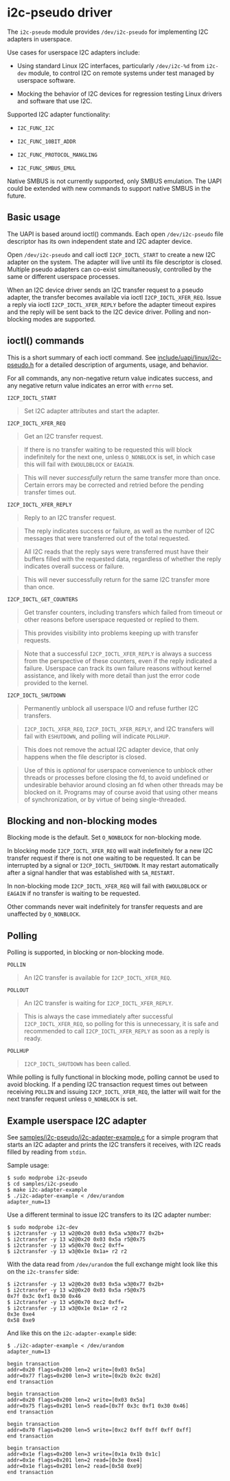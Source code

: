 # i2c-pseudo driver

The `i2c-pseudo` module provides `/dev/i2c-pseudo` for implementing
I2C adapters in userspace.

Use cases for userspace I2C adapters include:

* Using standard Linux I2C interfaces, particularly `/dev/i2c-%d` from
  `i2c-dev` module, to control I2C on remote systems under test managed by
  userspace software.

* Mocking the behavior of I2C devices for regression testing Linux drivers and
  software that use I2C.

Supported I2C adapter functionality:

* `I2C_FUNC_I2C`

* `I2C_FUNC_10BIT_ADDR`

* `I2C_FUNC_PROTOCOL_MANGLING`

* `I2C_FUNC_SMBUS_EMUL`

Native SMBUS is not currently supported, only SMBUS emulation. The UAPI could be
extended with new commands to support native SMBUS in the future.

## Basic usage

The UAPI is based around ioctl() commands. Each open `/dev/i2c-pseudo`
file descriptor has its own independent state and I2C adapter device.

Open `/dev/i2c-pseudo` and call ioctl `I2CP_IOCTL_START` to create a new
I2C adapter on the system. The adapter will live until its file descriptor is
closed. Multiple pseudo adapters can co-exist simultaneously, controlled by the
same or different userspace processes.

When an I2C device driver sends an I2C transfer request to a pseudo adapter, the
transfer becomes available via ioctl `I2CP_IOCTL_XFER_REQ`. Issue a reply
via ioctl `I2CP_IOCTL_XFER_REPLY` before the adapter timeout expires and the
reply will be sent back to the I2C device driver. Polling and non-blocking modes
are supported.

## ioctl() commands

This is a short summary of each ioctl command. See
[include/uapi/linux/i2c-pseudo.h](../../include/uapi/linux/i2c-pseudo.h) for a
detailed description of arguments, usage, and behavior.

For all commands, any non-negative return value indicates success, and any
negative return value indicates an error with `errno` set.

`I2CP_IOCTL_START`

> Set I2C adapter attributes and start the adapter.

`I2CP_IOCTL_XFER_REQ`

> Get an I2C transfer request.

> If there is no transfer waiting to be requested this will block indefinitely
> for the next one, unless `O_NONBLOCK` is set, in which case this will fail
> with `EWOULDBLOCK` or `EAGAIN`.

> This will never *successfully* return the same transfer more than once.
> Certain errors may be corrected and retried before the pending transfer times
> out.

`I2CP_IOCTL_XFER_REPLY`

> Reply to an I2C transfer request.

> The reply indicates success or failure, as well as the number of I2C messages
> that were transferred out of the total requested.

> All I2C reads that the reply says were transferred must have their buffers
> filled with the requested data, regardless of whether the reply indicates
> overall success or failure.

> This will never successfully return for the same I2C transfer more than once.

`I2CP_IOCTL_GET_COUNTERS`

> Get transfer counters, including transfers which failed from timeout or
> other reasons before userspace requested or replied to them.

> This provides visibility into problems keeping up with transfer requests.

> Note that a successful `I2CP_IOCTL_XFER_REPLY` is always a success from the
> perspective of these counters, even if the reply indicated a failure.
> Userspace can track its own failure reasons without kernel assistance,
> and likely with more detail than just the error code provided to the kernel.

`I2CP_IOCTL_SHUTDOWN`

> Permanently unblock all userspace I/O and refuse further I2C transfers.

> `I2CP_IOCTL_XFER_REQ`, `I2CP_IOCTL_XFER_REPLY`, and I2C transfers will
> fail with `ESHUTDOWN`, and polling will indicate `POLLHUP`.

> This does not remove the actual I2C adapter device, that only happens when the
> file descriptor is closed.

> Use of this is *optional* for userspace convenience to unblock other threads
> or processes before closing the fd, to avoid undefined or undesirable behavior
> around closing an fd when other threads may be blocked on it. Programs may of
> course avoid that using other means of synchronization, or by virtue of being
> single-threaded.

## Blocking and non-blocking modes

Blocking mode is the default. Set `O_NONBLOCK` for non-blocking mode.

In blocking mode `I2CP_IOCTL_XFER_REQ` will wait indefinitely for a new
I2C transfer request if there is not one waiting to be requested. It can be
interrupted by a signal or `I2CP_IOCTL_SHUTDOWN`. It may restart automatically
after a signal handler that was established with `SA_RESTART`.

In non-blocking mode `I2CP_IOCTL_XFER_REQ` will fail with
`EWOULDBLOCK` or `EAGAIN` if no transfer is waiting to be requested.

Other commands never wait indefinitely for transfer requests and are unaffected
by `O_NONBLOCK`.

## Polling

Polling is supported, in blocking or non-blocking mode.

`POLLIN`

> An I2C transfer is available for `I2CP_IOCTL_XFER_REQ`.

`POLLOUT`

> An I2C transfer is waiting for `I2CP_IOCTL_XFER_REPLY`.

> This is always the case immediately after successful `I2CP_IOCTL_XFER_REQ`,
> so polling for this is unnecessary, it is safe and recommended to call
> `I2CP_IOCTL_XFER_REPLY` as soon as a reply is ready.

`POLLHUP`

> `I2CP_IOCTL_SHUTDOWN` has been called.

While polling is fully functional in blocking mode, polling cannot be used to
avoid blocking. If a pending I2C transaction request times out between receiving
`POLLIN` and issuing `I2CP_IOCTL_XFER_REQ`, the latter will wait for the
next transfer request unless `O_NONBLOCK` is set.

## Example userspace I2C adapter

See [samples/i2c-pseudo/i2c-adapter-example.c](../../samples/i2c-pseudo/i2c-adapter-example.c) for a simple program that
starts an I2C adapter and prints the I2C transfers it receives, with I2C reads
filled by reading from `stdin`.

Sample usage:

```
$ sudo modprobe i2c-pseudo
$ cd samples/i2c-pseudo
$ make i2c-adapter-example
$ ./i2c-adapter-example < /dev/urandom
adapter_num=13
```

Use a different terminal to issue I2C transfers to its I2C adapter number:

```
$ sudo modprobe i2c-dev
$ i2ctransfer -y 13 w2@0x20 0x03 0x5a w3@0x77 0x2b+
$ i2ctransfer -y 13 w2@0x20 0x03 0x5a r5@0x75
$ i2ctransfer -y 13 w5@0x70 0xc2 0xff=
$ i2ctransfer -y 13 w3@0x1e 0x1a+ r2 r2
```

With the data read from `/dev/urandom` the full exchange might look like this
on the `i2c-transfer` side:

```
$ i2ctransfer -y 13 w2@0x20 0x03 0x5a w3@0x77 0x2b+
$ i2ctransfer -y 13 w2@0x20 0x03 0x5a r5@0x75
0x7f 0x3c 0xf1 0x30 0x46
$ i2ctransfer -y 13 w5@0x70 0xc2 0xff=
$ i2ctransfer -y 13 w3@0x1e 0x1a+ r2 r2
0x3e 0xe4
0x58 0xe9
```

And like this on the `i2c-adapter-example` side:

```
$ ./i2c-adapter-example < /dev/urandom
adapter_num=13

begin transaction
addr=0x20 flags=0x200 len=2 write=[0x03 0x5a]
addr=0x77 flags=0x200 len=3 write=[0x2b 0x2c 0x2d]
end transaction

begin transaction
addr=0x20 flags=0x200 len=2 write=[0x03 0x5a]
addr=0x75 flags=0x201 len=5 read=[0x7f 0x3c 0xf1 0x30 0x46]
end transaction

begin transaction
addr=0x70 flags=0x200 len=5 write=[0xc2 0xff 0xff 0xff 0xff]
end transaction

begin transaction
addr=0x1e flags=0x200 len=3 write=[0x1a 0x1b 0x1c]
addr=0x1e flags=0x201 len=2 read=[0x3e 0xe4]
addr=0x1e flags=0x201 len=2 read=[0x58 0xe9]
end transaction
```
